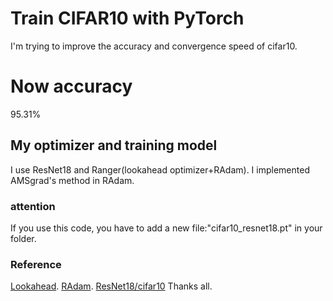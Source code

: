 # Train CIFAR10 with PyTorch

I'm trying to improve the accuracy and convergence speed of cifar10.

# Now accuracy
95.31%

## My optimizer and training model
I use ResNet18 and Ranger(lookahead optimizer+RAdam).
I implemented AMSgrad's method in RAdam.


### attention
If you use this code, you have to add a new file:"cifar10_resnet18.pt" in your folder.



### Reference
[Lookahead](https://github.com/michaelrzhang/lookahead).
[RAdam](https://github.com/LiyuanLucasLiu/RAdam).
[ResNet18/cifar10](https://github.com/uoguelph-mlrg/Cutout)
Thanks all.
